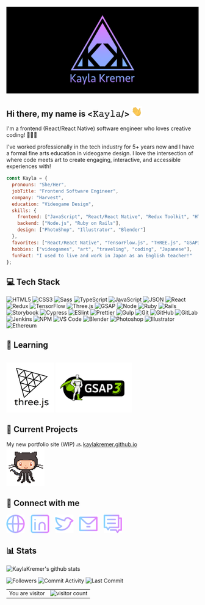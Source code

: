 [![Kayla Kremer Banner](https://github.com/KaylaKremer/KaylaKremer/blob/master/images/GitHub-Header.png)](https://www.kaylakremer.com)

## Hi there, my name is <𝙺𝚊𝚢𝚕𝚊/> <img src="https://github.com/KaylaKremer/KaylaKremer/blob/master/images/hi.gif" width="28px" height="28px" alt="waving hand" />
I'm a frontend (React/React Native) software engineer who loves creative coding! 👩🏼‍💻
<br />

I've worked professionally in the tech industry for 5+ years now and I have a formal fine arts education in videogame design. I love the intersection of where code meets art to create engaging, interactive, and accessible experiences with!

```javascript
const Kayla = {
  pronouns: "She/Her",
  jobTitle: "Frontend Software Engineer",
  company: "Harvest",
  education: "Videogame Design",
  skills: {
    frontend: ["JavaScript", "React/React Native", "Redux Toolkit", "HTML5", "CSS3", "Git"],
    backend: ["Node.js", "Ruby on Rails"],
    design: ["PhotoShop", "Illustrator", "Blender"]
  },
  favorites: ["React/React Native", "TensorFlow.js", "THREE.js", "GSAP3"], 
  hobbies: ["videogames", "art", "traveling", "coding", "Japanese"],
  funFact: "I used to live and work in Japan as an English teacher!"
};
```

## 💻 Tech Stack
![HTML5](https://img.shields.io/badge/-HTML5-%23E44D27?style=flat-square&logo=html5&logoColor=%23ffffff) 
![CSS3](https://img.shields.io/badge/-CSS3-%231572B6?style=flat-square&logo=css3) 
![Sass](https://img.shields.io/badge/-Sass-%23CC6699?style=flat-square&logo=sass&logoColor=%23ffffff) 
![TypeScript](https://img.shields.io/badge/-TypeScript-%233178C6?style=flat-square&logo=typescript&logoColor=%23ffffff) 
![JavaScript](https://img.shields.io/badge/-JavaScript-%23F7DF1C?style=flat-square&logo=javascript&logoColor=%23ffffff) 
![JSON](https://img.shields.io/badge/-JSON-%23000000?style=flat-square&logo=json)
![React](https://img.shields.io/badge/-React-%2361DAFB?style=flat-square&logo=react&logoColor=%23ffffff) 
![Redux](https://img.shields.io/badge/-Redux-%23764ABC?style=flat-square&logo=redux) 
![TensorFlow](https://img.shields.io/badge/-TensorFlow-%23FF6F00?style=flat-square&logo=tensorflow&logoColor=%23ffffff) 
![Three.js](https://img.shields.io/badge/-Three.js-%23000000?style=flat-square&logo=three.js&logoColor=%23ffffff) 
![GSAP](https://img.shields.io/badge/-GSAP-%2388CE02?style=flat-square&logo=greensock&logoColor=%23ffffff) 
![Node](https://img.shields.io/badge/-Node-%23339933?style=flat-square&logo=node.js&logoColor=%23ffffff) 
![Ruby](https://img.shields.io/badge/-Ruby-%23CC342D?style=flat-square&logo=ruby) 
![Rails](https://img.shields.io/badge/-Rails-%23CC0000?style=flat-square&logo=ruby-on-rails) 
![Storybook](https://img.shields.io/badge/-Storybook-%23FF4785?style=flat-square&logo=storybook&logoColor=%23ffffff) 
![Cypress](https://img.shields.io/badge/-Cypress-%2317202C?style=flat-square&logo=cypress) 
![ESlint](https://img.shields.io/badge/-ESLint-%234B32C3?style=flat-square&logo=eslint) 
![Prettier](https://img.shields.io/badge/-Prettier-%23F7B93E?style=flat-square&logo=prettier&logoColor=%23ffffff) 
![Gulp](https://img.shields.io/badge/-Gulp-%23CF4647?style=flat-square&logo=gulp&logoColor=%23ffffff) 
![Git](https://img.shields.io/badge/-Git-%23F05032?style=flat-square&logo=git&logoColor=%23ffffff) 
![GitHub](https://img.shields.io/badge/-GitHub-%23181717?style=flat-square&logo=github) 
![GitLab](https://img.shields.io/badge/-GitLab-%23FCA121?style=flat-square&logo=gitlab&logoColor=%23ffffff) 
![Jenkins](https://img.shields.io/badge/-Jenkins-%23D24939?style=flat-square&logo=jenkins&logoColor=%23ffffff) 
![NPM](https://img.shields.io/badge/-NPM-%23CB3837?style=flat-square&logo=npm) 
![VS Code](https://img.shields.io/badge/-VSCode-%23007ACC?style=flat-square&logo=visual-studio-code)
![Blender](https://img.shields.io/badge/-Blender-%23F5792A?style=flat-square&logo=blender&logoColor=%23ffffff)
![Photoshop](https://img.shields.io/badge/-Photoshop-%2326C9FF?style=flat-square&logo=adobe-photoshop&logoColor=%23ffffff)
![Illustrator](https://img.shields.io/badge/-Illustrator-%23F37021?style=flat-square&logo=adobe-illustrator&logoColor=%23ffffff)
![Ethereum](https://img.shields.io/badge/-Ethereum-%233C3C3D?style=flat-square&logo=ethereum&logoColor=%23ffffff)

## 🎨 Learning 
<br />
<a href="https://threejs.org/"><img src="https://github.com/KaylaKremer/KaylaKremer/blob/master/images/threejs.png" alt="three.js" width="125px" height="130px" /></a>
<a href="https://greensock.com/gsap/"><img src="https://github.com/KaylaKremer/KaylaKremer/blob/master/images/greensock.png" alt="greensock" width="200px" /></a>
<br />

## 🚀 Current Projects
My new portfolio site (WIP) 🔜 [kaylakremer.github.io](https://kaylakremer.github.io/#/)
<br />
<img src="https://github.com/KaylaKremer/KaylaKremer/blob/master/images/octocat.gif" width="100px" />

## 💌 Connect with me
<!-- Icons made by Freepik from www.flaticon.com -->
<a href="https://www.kaylakremer.com"><img src="https://github.com/KaylaKremer/KaylaKremer/blob/master/images/web.png" width="48px" alt="portfolio website" target="_blank" /></a>&nbsp;&nbsp;&nbsp;
<a href="https://www.linkedin.com/in/kaylakremer/"><img src="https://github.com/KaylaKremer/KaylaKremer/blob/master/images/linkedin.png" width="48px" alt="linkedin" target="_blank" /></a>&nbsp;&nbsp;&nbsp;
<a href="https://twitter.com/kayla_kremer"><img src="https://github.com/KaylaKremer/KaylaKremer/blob/master/images/twitter.png" width="48px" alt="twitter" target="_blank" /></a>&nbsp;&nbsp;&nbsp;
<a href="mailto:kremer.kayla@gmail.com"><img src="https://github.com/KaylaKremer/KaylaKremer/blob/master/images/email.png" width="48px" alt="gmail" target="_blank" /></a>&nbsp;&nbsp;&nbsp;
<a href="https://github.com/KaylaKremer/KaylaKremer/issues"><img src="https://github.com/KaylaKremer/KaylaKremer/blob/master/images/conversation.png" alt="github issues" width="48px" target="_blank" /></a>&nbsp;&nbsp;&nbsp;

## 📊 Stats
![KaylaKremer's github stats](https://github-readme-stats-kayla-kremer.vercel.app/api?username=KaylaKremer&count_private=true&show_icons=true&border_color=80b1ff&title_color=d680ff&icon_color=d680ff&text_color=80b1ff&bg_color=151515) 
<br />

![Followers](https://img.shields.io/github/followers/KaylaKremer?style=flat-square&color=d680ff&labelColor=80b1ff)
![Commit Activity](https://img.shields.io/github/commit-activity/w/KaylaKremer/kaylakremer.github.io?style=flat-square&color=d680ff&labelColor=80b1ff)
![Last Commit](https://img.shields.io/github/last-commit/KaylaKremer/kaylakremer.github.io?style=flat-square&color=d680ff&labelColor=80b1ff)

<table>
  <tr>
    <td>You are visitor</td>
    <td><img src="https://profile-counter.glitch.me/KaylaKremer/count.svg" alt="visitor count" /></td>
  </tr>
</table>
